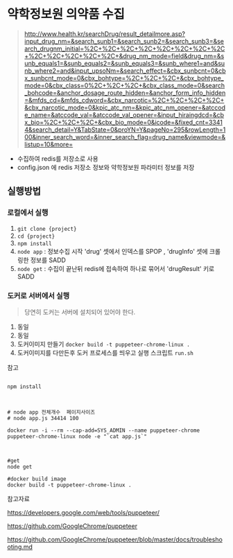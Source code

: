 # 약학정보원 의약품 수집

> http://www.health.kr/searchDrug/result_detailmore.asp?input_drug_nm=&search_sunb1=&search_sunb2=&search_sunb3=&search_drugnm_initial=%2C+%2C+%2C+%2C+%2C+%2C+%2C+%2C+%2C+%2C+%2C+%2C+%2C+&drug_nm_mode=field&drug_nm=&sunb_equals1=&sunb_equals2=&sunb_equals3=&sunb_where1=and&sunb_where2=and&input_upsoNm=&search_effect=&cbx_sunbcnt=0&cbx_sunbcnt_mode=0&cbx_bohtype=%2C+%2C+%2C+&cbx_bohtype_mode=0&cbx_class=0%2C+%2C+%2C+&cbx_class_mode=0&search_bohcode=&anchor_dosage_route_hidden=&anchor_form_info_hidden=&mfds_cd=&mfds_cdword=&cbx_narcotic=%2C+%2C+%2C+%2C+&cbx_narcotic_mode=0&kpic_atc_nm=&kpic_atc_nm_opener=&atccode_name=&atccode_val=&atccode_val_opener=&input_hiraingdcd=&cbx_bio=%2C+%2C+%2C+&cbx_bio_mode=0&icode=&fixed_cnt=33414&search_detail=Y&TabState=0&proYN=Y&pageNo=295&rowLength=100&inner_search_word=&inner_search_flag=drug_name&viewmode=&listup=10&more=

- 수집하여 redis를 저장소로 사용
- config.json 에 redis 저장소 정보와 약학정보원 파라미터 정보를 저장
## 실행방법 

### 로컬에서 실행 
 1. `git clone {project}`
 2. `cd {project}`
 3. `npm install`
 4. `node app` : 정보수집 시작 'drug' 셋에서 인덱스를 SPOP , 'drugInfo' 셋에 크롤링한 정보를 SADD
 5. `node get` : 수집이 끝난뒤 redis에 접속하여 하나로 묶어서 'drugResult' 키로 SADD

### 도커로 서버에서 실행
>당연히 도커는 서버에 설치되어 있어야 한다. 
 1. 동일
 2. 동일
 3. 도커이미지 만들기 `docker build -t puppeteer-chrome-linux .`
 4. 도커이미지를 다만든후 도커 프로세스를 띄우고 실행 스크립트 `run.sh`


참고 
```

npm install



# node app 전체개수  페이지사이즈 
# node app.js 34414 100

docker run -i --rm --cap-add=SYS_ADMIN --name puppeteer-chrome puppeteer-chrome-linux node -e "`cat app.js`"



#get 
node get

#docker build image
docker build -t puppeteer-chrome-linux .

```


참고자료

https://developers.google.com/web/tools/puppeteer/

https://github.com/GoogleChrome/puppeteer

https://github.com/GoogleChrome/puppeteer/blob/master/docs/troubleshooting.md
